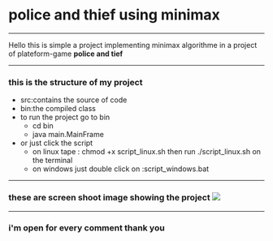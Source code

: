 <h1>police and thief using minimax</h1>
<hr/>
<p>Hello this is simple a project implementing minimax algorithme in a project of plateform-game <strong>police and tief</strong><p>
<hr/>
<p>
    <h3>this is the structure of my project</h3>
    <ul>
        <li>src:contains the source of code</li>
        <li>bin:the compiled class</li>
        <li>to run the project go to bin 
            <ul>
                <li>cd bin</li>
                <li>java main.MainFrame</li>
            </ul>
        </li>
        <li>or just click the script
            <ul>
                <li>on linux tape : chmod +x script_linux.sh then run ./script_linux.sh on the terminal</li>
                <li>on windows just double click on :script_windows.bat</li>
            </ul>
        </li>
    </ul>
</p>
<hr>
<h3>
    these are screen shoot image showing the project
    <img src="https://github.com/jussherima/minimax-police-thief-java/appercu/Capture d’écran du 2024-08-16 21-15-57.png"/>
</h3>
<hr/>
<h3>i'm open for every comment thank you</h3>
